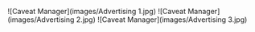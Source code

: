![Caveat Manager](images/Advertising 1.jpg)
![Caveat Manager](images/Advertising 2.jpg)
![Caveat Manager](images/Advertising 3.jpg)
